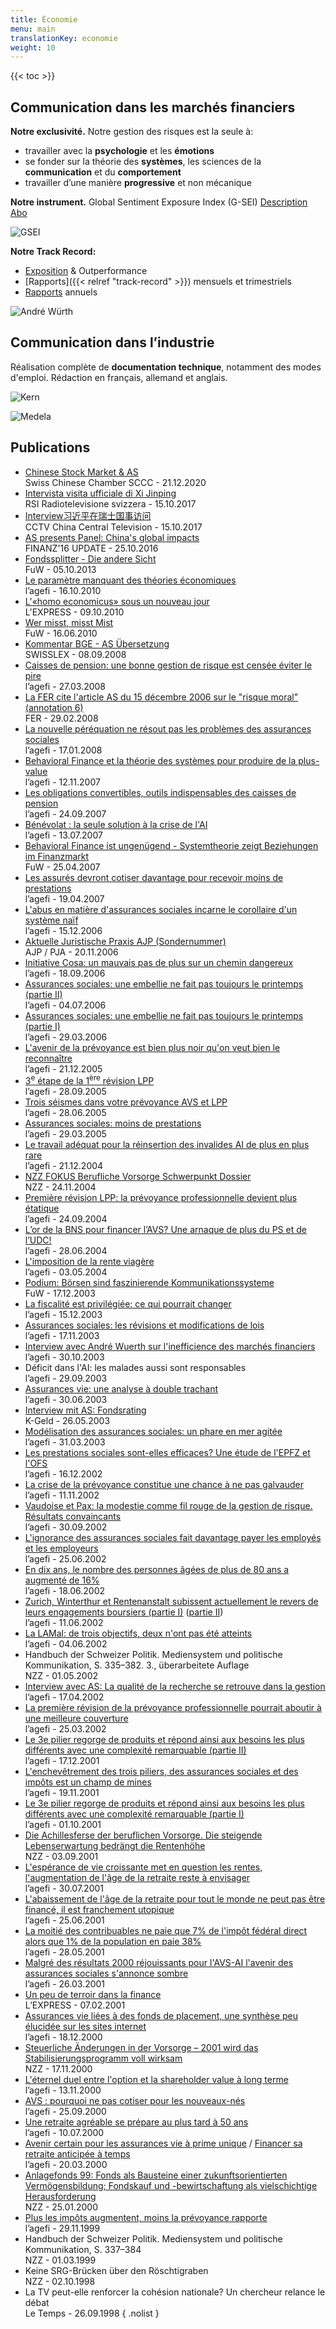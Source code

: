 ```yaml
---
title: Économie
menu: main
translationKey: economie
weight: 10
---
```


{{< toc >}}

## Communication dans les marchés financiers

**Notre exclusivité.** Notre gestion des risques est la seule à:

- travailler avec la **psychologie** et les **émotions**
- se fonder sur la théorie des **systèmes**, les sciences de la **communication** et du **comportement**
- travailler d’une manière **progressive** et non mécanique

**Notre instrument.** Global Sentiment Exposure Index (G-SEI) [Description](/pdf/GSEI-fr.pdf) [Abo](/pdf/GSEI-Abo-fr.pdf)

![GSEI](/images/photos/gsei.jpg)

**Notre Track Record:**

- [Exposition](/pdf/track-record/exposition.pdf) & Outperformance
- [Rapports]({{< relref "track-record" >}}) mensuels et trimestriels
- [Rapports](/pdf/track-record/track-record.pdf) annuels

![André Würth](/images/photos/andre-wurth.jpg)

## Communication dans l’industrie

Réalisation complète de **documentation technique**, notamment des modes d'emploi.
Rédaction en français, allemand et anglais.

![Kern](/images/photos/kern2.jpg)

![Medela](/images/photos/medela.jpg)

## Publications

- <a href="https://youtu.be/qT2tTo9D30w" target="_blank">Chinese Stock Market &amp; AS</a>  
  Swiss Chinese Chamber SCCC - 21.12.2020
- <a href="/pdf/publications/16-01-15%20RSI%20radiogiornaleedizione%2008_03.mp3">Intervista visita ufficiale di Xi Jinping</a>  
  RSI Radiotelevisione svizzera - 15.10.2017
- <a href="https://youtu.be/SX0ZY5H3AsI" target="_blank">Interview习近平在瑞士国事访问</a>  
  CCTV China Central Television - 15.10.2017
- <a href="/pdf/publications/Update%20Finanz%2016%20Conference.jpg">AS presents Panel: China's global impacts</a>  
  FINANZ'16 UPDATE - 25.10.2016
- <a href="/pdf/publications/13-10-04%20Fondssplitter%20-%20die%20andere%20Sicht.pdf">Fondssplitter - Die andere Sicht</a>  
  FuW - 05.10.2013
- <a href="/pdf/publications/10-10-12%20AGEFI%20Wuerth%20FNS.pdf">Le paramètre manquant des théories économiques</a>  
  l’agefi - 16.10.2010
- <a href="/pdf/publications/10-10-09%20Express%202%20le%20vrai.pdf">L'«homo economicus» sous un nouveau jour</a>  
  L'EXPRESS - 09.10.2010
- <a href="/pdf/publications/2010-06-16%20FuW%20-%20Wer%20misst,%20misst%20Mist.pdf">Wer misst, misst Mist</a>  
  FuW - 16.06.2010
- <a href="/pdf/publications/08-09-08%20SWISSLEX%20BGE%20Kommentar.pdf">Kommentar BGE - AS Übersetzung</a>  
  SWISSLEX - 08.09.2008
- <a href="/pdf/publications/08-03-27%20Ass%20soc.-%20une%20bonne%20gestion%20de%20risque.pdf">Caisses de pension: une bonne gestion de risque est censée éviter le pire</a>  
  l’agefi - 27.03.2008
- <a href="/pdf/publications/08-02-29%20FER%20se%20ref%C3%A8re%20%C3%A0%20AS%20article%20dans%20l'AGEFI.pdf">La FER cite l'article AS du 15 décembre 2006 sur le "risque moral" (annotation 6)</a>  
  FER - 29.02.2008
- <a href="/pdf/publications/08-01-17%20La%20nouvelle%20p%C3%A9r%C3%A9quation.pdf">La nouvelle péréquation ne résout pas les problèmes des assurances sociales</a>  
  l’agefi - 17.01.2008
- <a href="/pdf/publications/07-11-12%20Behavioral%20Finance.pdf">Behavioral Finance et la théorie des systèmes pour produire de la plus-value</a>  
  l’agefi - 12.11.2007
- <a href="/pdf/publications/07-09-24%20CP%20et%20Obligations%20Convertbiles.pdf">Les obligations convertibles, outils indispensables des caisses de pension</a>  
  l’agefi - 24.09.2007
- <a href="/pdf/publications/07-07-13%20B%C3%A9n%C3%A9volat%20et%20ass.%20soc..pdf">Bénévolat : la seule solution à la crise de l'AI</a>  
  l’agefi - 13.07.2007
- <a href="/pdf/publications/07-04-%2025%20Behavioral%20Finance%20-%20in%20Finanz%20und%20Wirtschaft.pdf">Behavioral Finance ist ungenügend - Systemtheorie zeigt Beziehungen im Finanzmarkt</a>  
  FuW - 25.04.2007
- <a href="/pdf/publications/07-04-19%20Les%20assur%C3%A9s%20devront%20cotiser%20davantage.pdf">Les assurés devront cotiser davantage pour recevoir moins de prestations</a>  
  l’agefi - 19.04.2007
- <a href="/pdf/publications/06-12-15%20Moral%20Hazard%20II%20Troubles%20psychiques.pdf">L'abus en matière d'assurances sociales incarne le corollaire d'un système naïf</a>  
  l’agefi - 15.12.2006
- <a href="/pdf/publications/06%20-%20November%20-%20Rechtsprechung.pdf">Aktuelle Juristische Praxis AJP (Sondernummer)</a>  
  AJP / PJA - 20.11.2006
- <a href="/pdf/publications/06-09-18%20Initiative%20COSA-BNS.pdf">Initiative Cosa: un mauvais pas de plus sur un chemin dangereux</a>  
  l’agefi - 18.09.2006
- <a href="/pdf/publications/06-07-04%20dysfonctionnement%20part%20II.pdf">Assurances sociales: une embellie ne fait pas toujours le printemps (partie II)</a>  
  l’agefi - 04.07.2006
- <a href="/pdf/publications/06-03-29%20Dysfonctionnement%20part%20I.pdf">Assurances sociales: une embellie ne fait pas toujours le printemps (partie I)</a>  
  l’agefi - 29.03.2006
- <a href="/pdf/publications/05-12-21%20Avenir%20noir.pdf">L'avenir de la prévoyance est bien plus noir qu'on veut bien le reconnaître</a>  
  l’agefi - 21.12.2005
- <a href="/pdf/publications/05-09-28%203e%20%C3%A9tape%20rev.%20LPP.pdf">3<sup>e</sup> étape de la 1<sup>ère</sup> révision LPP</a>  
  l’agefi - 28.09.2005
- <a href="/pdf/publications/05-06-28%20AVS%20et%20LPP%20trois%20s%C3%A9ismes.pdf">Trois séismes dans votre prévoyance AVS et LPP</a>  
  l’agefi - 28.06.2005
- <a href="/pdf/publications/05-03-29%20moins%20de%20prestations.pdf">Assurances sociales: moins de prestations</a>  
  l’agefi - 29.03.2005
- <a href="/pdf/publications/04-12-21%20AI%20-r%C3%A9insertion.pdf">Le travail adéquat pour la réinsertion des invalides AI de plus en plus rare</a>  
  l’agefi - 21.12.2004
- <a href="/pdf/publications/04-11-24%20NZZ%20Fokus.doc">NZZ FOKUS Berufliche Vorsorge Schwerpunkt Dossier</a>  
  NZZ - 24.11.2004
- <a href="/pdf/publications/04-09-24%20LPP%20r%C3%A9vision.pdf">Première révision LPP: la prévoyance professionnelle devient plus étatique</a>  
  l’agefi - 24.09.2004
- <a href="/pdf/publications/04-06-28%20Or%20-%20BNS%20et%20AVS.pdf">L’or de la BNS pour financer l’AVS? Une arnaque de plus du PS et de l’UDC!</a>  
  l’agefi - 28.06.2004
- <a href="/pdf/publications/04-05-03%20rente%20viag%C3%A8re.pdf">L'imposition de la rente viagère</a>  
  l’agefi - 03.05.2004
- <a href="/pdf/publications/03-12-17%20FuW%20Podium.pdf">Podium: Börsen sind faszinierende Kommunikationssysteme</a>  
  FuW - 17.12.2003
- <a href="/pdf/publications/03-12-15%20fiscalit%C3%A9%20et%203%20pilier.pdf">La fiscalité est privilégiée: ce qui pourrait changer</a>  
  l’agefi - 15.12.2003
- <a href="/pdf/publications/03-11-17%20Ass.Soc%20changement%20de%20lois.pdf">Assurances sociales: les révisions et modifications de lois</a>  
  l’agefi - 17.11.2003
- <a href="/pdf/publications/03-10-30%20Interview%20EG.pdf">Interview avec André Wuerth sur l'inefficience des marchés financiers</a>  
  l’agefi - 30.10.2003
- Déficit dans l'AI: les malades aussi sont responsables  
  l’agefi - 29.09.2003
- <a href="/pdf/publications/03-06-30%20Ass.-vie%20Comparaison.pdf">Assurances vie: une analyse à double trachant</a>  
  l’agefi - 30.06.2003
- <a href="/pdf/publications/03-05-23%20K-Geld.pdf">Interview mit AS: Fondsrating</a>  
  K-Geld - 26.05.2003
- <a href="/pdf/publications/03.03.31%20mod%C3%A9lisation.pdf">Modélisation des assurances sociales: un phare en mer agitée</a>  
  l’agefi - 31.03.2003
- <a href="/pdf/publications/02-12-16%20Etude%20EPFZ.pdf">Les prestations sociales sont-elles efficaces? Une étude de l'EPFZ et l'OFS</a>  
  l’agefi - 16.12.2002
- <a href="/pdf/publications/02-11-11%20LPP%20et%20performance.pdf">La crise de la prévoyance constitue une chance à ne pas galvauder</a>  
  l’agefi - 11.11.2002
- <a href="/pdf/publications/02-09-30%20Vaudoise%20et%20Pax.pdf">Vaudoise et Pax: la modestie comme fil rouge de la gestion de risque. Résultats convaincants</a>  
  l’agefi - 30.09.2002
- <a href="/pdf/publications/02-06-25%20Ass%20soc%20et%20employeurs.pdf">L'ignorance des assurances sociales fait davantage payer les employés et les employeurs</a>  
  l’agefi - 25.06.2002
- <a href="/pdf/publications/02-06-18%20AVS.pdf">En dix ans, le nombre des personnes âgées de plus de 80 ans a augmenté de 16%</a>  
  l’agefi - 18.06.2002
- <a href="/pdf/publications/02-06-11%20ZFS,%20Winterthur,%20page%201.pdf">Zurich, Winterthur et Rentenanstalt subissent actuellement le revers de leurs engagements boursiers (partie I)</a> (<a href="/pdf/publications/02-06-11%20ZFS,%20Winterthur%20page%202.pdf">partie II</a>)  
  l’agefi - 11.06.2002
- <a href="/pdf/publications/02-06-04%20LAMal.pdf">La LAMal: de trois objectifs, deux n'ont pas été atteints</a>  
  l’agefi - 04.06.2002
- Handbuch der Schweizer Politik. Mediensystem und politische Kommunikation, S. 335–382. 3., überarbeitete Auflage  
  NZZ - 01.05.2002
- <a href="/pdf/publications/02-04-17%20Interview%20avec%20AW%20La%20qualit%C3%A9%20de%20la%20recherche%20se%20retrouve%20dans%20la%20gestion.pdf">Interview avec AS: La qualité de la recherche se retrouve dans la gestion</a>  
  l’agefi - 17.04.2002
- <a href="/pdf/publications/02-03-25%20LPP%20bas%20revenu.pdf">La première révision de la prévoyance professionnelle pourrait aboutir à une meilleure couverture</a>  
  l’agefi - 25.03.2002
- <a href="/pdf/publications/01-12-17%203e%20pilier%20ass%20soc..pdf">Le 3e pilier regorge de produits et répond ainsi aux besoins les plus différents avec une complexité remarquable (partie II)</a>  
  l’agefi - 17.12.2001
- <a href="/pdf/publications/01-11-19%20Enchevetrement.PDF">L'enchevêtrement des trois piliers, des assurances sociales et des impôts est un champ de mines</a>  
  l’agefi - 19.11.2001
- <a href="/pdf/publications/01-10-01%203pilier.pdf">Le 3e pilier regorge de produits et répond ainsi aux besoins les plus différents avec une complexité remarquable (partie I)</a>  
  l’agefi - 01.10.2001
- <a href="/pdf/publications/01-09-03%20Achillesferse.pdf">Die Achillesferse der beruflichen Vorsorge. Die steigende Lebenserwartung bedrängt die Rentenhöhe</a>  
  NZZ - 03.09.2001
- <a href="/pdf/publications/01-07-30%20augmentation%20%C3%A2ge.pdf">L'espérance de vie croissante met en question les rentes, l'augmentation de l'âge de la retraite reste à envisager</a>  
  l’agefi - 30.07.2001
- <a href="/pdf/publications/01-06-25%20retraite%20anticip%C3%A9e.pdf">L'abaissement de l'âge de la retraite pour tout le monde ne peut pas être financé, il est franchement utopique</a>  
  l’agefi - 25.06.2001
- <a href="/pdf/publications/01-05-28%20Imp%C3%B4t%20direct.pdf">La moitié des contribuables ne paie que 7% de l'impôt fédéral direct alors que 1% de la population en paie 38%</a>  
  l’agefi - 28.05.2001
- <a href="/pdf/publications/01-03-26%20avenir%20sombre.pdf">Malgré des résultats 2000 réjouissants pour l'AVS-AI l'avenir des assurances sociales s'annonce sombre</a>  
  l’agefi - 26.03.2001
- <a href="/pdf/publications/07-02-01%20Express.pdf">Un peu de terroir dans la finance</a>  
  L’EXPRESS - 07.02.2001
- <a href="/pdf/publications/00-12-18%20ass-vie.pdf">Assurances vie liées à des fonds de placement, une synthèse peu élucidée sur les sites internet</a>  
  l’agefi - 18.12.2000
- <a href="/pdf/publications/00-11-17_Stabilisierung.pdf">Steuerliche Änderungen in der Vorsorge &#x2013; 2001 wird das Stabilisierungsprogramm voll wirksam</a>  
  NZZ - 17.11.2000
- <a href="/pdf/publications/00-11-13%20shareholder.pdf">L'éternel duel entre l'option et la shareholder value à long terme</a>  
  l’agefi - 13.11.2000
- <a href="/pdf/publications/00-09-25_nouveaux-n%C3%A9s.pdf">AVS : pourquoi ne pas cotiser pour les nouveaux-nés</a>  
  l’agefi - 25.09.2000
- <a href="/pdf/publications/00-07-10_retraiteagreable.pdf">Une retraite agréable se prépare au plus tard à 50 ans</a>  
  l’agefi - 10.07.2000
- <a href="/pdf/publications/00-03-20_avenir.rtf">Avenir certain pour les assurances vie à prime unique</a> / <a href="/pdf/publications/00-03-20_financer.rtf">Financer sa retraite anticipée à temps</a>  
  l’agefi - 20.03.2000
- <a href="/pdf/publications/00-01-25_nzz-fonds.pdf">Anlagefonds 99: Fonds als Bausteine einer zukunftsorientierten Vermögensbildung; Fondskauf und -bewirtschaftung als vielschichtige Herausforderung</a>  
  NZZ - 25.01.2000
- <a href="/pdf/publications/99-11-29_impots.pdf">Plus les impôts augmentent, moins la prévoyance rapporte</a>  
  l’agefi - 29.11.1999
- Handbuch der Schweizer Politik. Mediensystem und politische Kommunikation, S. 337–384  
  NZZ - 01.03.1999
- Keine SRG-Brücken über den Röschtigraben  
  NZZ - 02.10.1998
- La TV peut-elle renforcer la cohésion nationale? Un chercheur relance le débat  
  Le Temps - 26.09.1998
{ .nolist }

